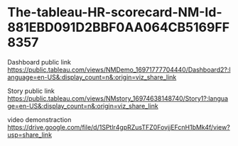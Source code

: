 # The-tableau-HR-scorecard-NM-Id-881EBD091D2BBF0AA064CB5169FF8357



Dashboard public link  https://public.tableau.com/views/NMDemo_16971777704440/Dashboard2?:language=en-US&:display_count=n&:origin=viz_share_link


Story public link   https://public.tableau.com/views/NMstory_16974638148740/Story1?:language=en-US&:display_count=n&:origin=viz_share_link

video demonstraction    https://drive.google.com/file/d/1SPtlr4gpRZusTFZ0FovjjEFcnH1bMk4f/view?usp=share_link
